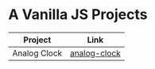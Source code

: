 # A Vanilla JS Projects

| Project      | Link                         |
| ------------ | ---------------------------- |
| Analog Clock | [analog-clock](analog-clock) |
